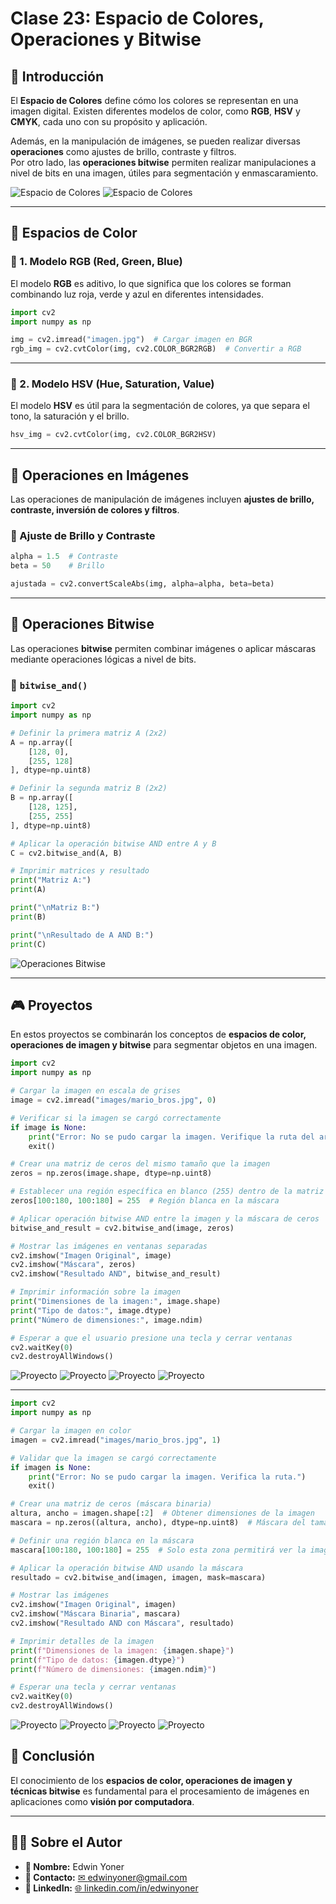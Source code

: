 # Clase 23: Espacio de Colores, Operaciones y Bitwise

## 🎨 Introducción

El **Espacio de Colores** define cómo los colores se representan en una imagen digital. Existen diferentes modelos de color, como **RGB**, **HSV** y **CMYK**, cada uno con su propósito y aplicación.

Además, en la manipulación de imágenes, se pueden realizar diversas **operaciones** como ajustes de brillo, contraste y filtros.  
Por otro lado, las **operaciones bitwise** permiten realizar manipulaciones a nivel de bits en una imagen, útiles para segmentación y enmascaramiento.

![Espacio de Colores](images/23.0.png)
![Espacio de Colores](images/23.1.png)

---

## 📌 Espacios de Color

### 🌈 1. Modelo RGB (Red, Green, Blue)

El modelo **RGB** es aditivo, lo que significa que los colores se forman combinando luz roja, verde y azul en diferentes intensidades.

```python
import cv2
import numpy as np

img = cv2.imread("imagen.jpg")  # Cargar imagen en BGR
rgb_img = cv2.cvtColor(img, cv2.COLOR_BGR2RGB)  # Convertir a RGB
```

---

### 🎨 2. Modelo HSV (Hue, Saturation, Value)

El modelo **HSV** es útil para la segmentación de colores, ya que separa el tono, la saturación y el brillo.

```python
hsv_img = cv2.cvtColor(img, cv2.COLOR_BGR2HSV)
```

---

## 🔧 Operaciones en Imágenes

Las operaciones de manipulación de imágenes incluyen **ajustes de brillo, contraste, inversión de colores y filtros**.

### 📌 Ajuste de Brillo y Contraste

```python
alpha = 1.5  # Contraste
beta = 50    # Brillo

ajustada = cv2.convertScaleAbs(img, alpha=alpha, beta=beta)
```

---

## 🧮 Operaciones Bitwise

Las operaciones **bitwise** permiten combinar imágenes o aplicar máscaras mediante operaciones lógicas a nivel de bits.

### 🔹 `bitwise_and()`

```python
import cv2
import numpy as np

# Definir la primera matriz A (2x2)
A = np.array([
    [128, 0],
    [255, 128]
], dtype=np.uint8)

# Definir la segunda matriz B (2x2)
B = np.array([
    [128, 125],
    [255, 255]
], dtype=np.uint8)

# Aplicar la operación bitwise AND entre A y B
C = cv2.bitwise_and(A, B)

# Imprimir matrices y resultado
print("Matriz A:")
print(A)

print("\nMatriz B:")
print(B)

print("\nResultado de A AND B:")
print(C)

```

![Operaciones Bitwise](images/23.2.png)

---

## 🎮 Proyectos

En estos proyectos se combinarán los conceptos de **espacios de color, operaciones de imagen y bitwise** para segmentar objetos en una imagen.

```python
import cv2
import numpy as np

# Cargar la imagen en escala de grises
image = cv2.imread("images/mario_bros.jpg", 0)

# Verificar si la imagen se cargó correctamente
if image is None:
    print("Error: No se pudo cargar la imagen. Verifique la ruta del archivo.")
    exit()

# Crear una matriz de ceros del mismo tamaño que la imagen
zeros = np.zeros(image.shape, dtype=np.uint8)

# Establecer una región específica en blanco (255) dentro de la matriz de ceros
zeros[100:180, 100:180] = 255  # Región blanca en la máscara

# Aplicar operación bitwise AND entre la imagen y la máscara de ceros
bitwise_and_result = cv2.bitwise_and(image, zeros)

# Mostrar las imágenes en ventanas separadas
cv2.imshow("Imagen Original", image)
cv2.imshow("Máscara", zeros)
cv2.imshow("Resultado AND", bitwise_and_result)

# Imprimir información sobre la imagen
print("Dimensiones de la imagen:", image.shape)
print("Tipo de datos:", image.dtype)
print("Número de dimensiones:", image.ndim)

# Esperar a que el usuario presione una tecla y cerrar ventanas
cv2.waitKey(0)
cv2.destroyAllWindows()
```

![Proyecto](images/mario_bros.jpg)
![Proyecto](images/23.3.0.png)
![Proyecto](images/23.3.1.png)
![Proyecto](images/23.3.2.png)

---

```python
import cv2
import numpy as np

# Cargar la imagen en color
imagen = cv2.imread("images/mario_bros.jpg", 1)

# Validar que la imagen se cargó correctamente
if imagen is None:
    print("Error: No se pudo cargar la imagen. Verifica la ruta.")
    exit()

# Crear una matriz de ceros (máscara binaria)
altura, ancho = imagen.shape[:2]  # Obtener dimensiones de la imagen
mascara = np.zeros((altura, ancho), dtype=np.uint8)  # Máscara del tamaño de la imagen

# Definir una región blanca en la máscara
mascara[100:180, 100:180] = 255  # Solo esta zona permitirá ver la imagen

# Aplicar la operación bitwise AND usando la máscara
resultado = cv2.bitwise_and(imagen, imagen, mask=mascara)

# Mostrar las imágenes
cv2.imshow("Imagen Original", imagen)
cv2.imshow("Máscara Binaria", mascara)
cv2.imshow("Resultado AND con Máscara", resultado)

# Imprimir detalles de la imagen
print(f"Dimensiones de la imagen: {imagen.shape}")
print(f"Tipo de datos: {imagen.dtype}")
print(f"Número de dimensiones: {imagen.ndim}")

# Esperar una tecla y cerrar ventanas
cv2.waitKey(0)
cv2.destroyAllWindows()
```

![Proyecto](images/mario_bros.jpg)
![Proyecto](images/23.4.0.png)
![Proyecto](images/23.4.1.png)
![Proyecto](images/23.4.2.png)

## 📌 Conclusión

El conocimiento de los **espacios de color, operaciones de imagen y técnicas bitwise** es fundamental para el procesamiento de imágenes en aplicaciones como **visión por computadora**.

---

## 👨‍💻 Sobre el Autor

- **👤 Nombre:** Edwin Yoner  
- **📧 Contacto:** [✉ edwinyoner@gmail.com](mailto:edwinyoner@gmail.com)  
- **🔗 LinkedIn:** [🌐 linkedin.com/in/edwinyoner](https://www.linkedin.com/in/edwinyoner)